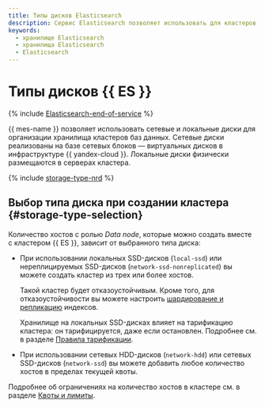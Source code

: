```yaml
---
title: Типы дисков Elasticsearch
description: Сервис Elasticsearch позволяет использовать для кластеров сетевые и локальные диски. Сетевые диски реализованы на базе сетевых блоков — виртуальных дисков в инфраструктуре {{ yandex-cloud }}.
keywords:
  - хранилище Elasticsearch
  - хранилища Elasticsearch
  - Elasticsearch
---
```


# Типы дисков {{ ES }}

{% include [Elasticsearch-end-of-service](../../_includes/mdb/mes/note-end-of-service.md) %}


{{ mes-name }} позволяет использовать сетевые и локальные диски для организации хранилища кластеров баз данных. Сетевые диски реализованы на базе сетевых блоков — виртуальных дисков в инфраструктуре {{ yandex-cloud }}. Локальные диски физически размещаются в серверах кластера.

{% include [storage-type-nrd](../../_includes/mdb/mes/storage-type.md) %}

## Выбор типа диска при создании кластера {#storage-type-selection}

Количество хостов с ролью _Data node_, которые можно создать вместе с кластером {{ ES }}, зависит от выбранного типа диска:

* При использовании локальных SSD-дисков (`local-ssd`) или нереплицируемых SSD-дисков (`network-ssd-nonreplicated`) вы можете создать кластер из трех или более хостов.

  Такой кластер будет отказоустойчивым. Кроме того, для отказоустойчивости вы можете настроить [шардирование и репликацию](scalability-and-resilience.md) индексов.

  Хранилище на локальных SSD-дисках влияет на тарификацию кластера: он тарифицируется, даже если остановлен. Подробнее см. в разделе [Правила тарификации](../pricing.md).

* При использовании сетевых HDD-дисков (`network-hdd`) или сетевых SSD-дисков (`network-ssd`) вы можете добавить любое количество хостов в пределах текущей квоты.

Подробнее об ограничениях на количество хостов в кластере см. в разделе [Квоты и лимиты](./limits.md).

